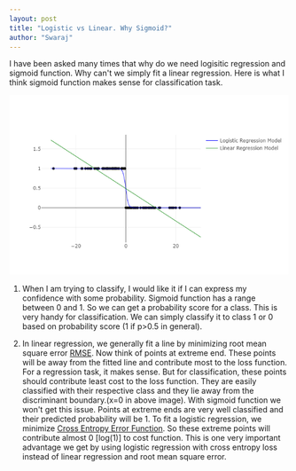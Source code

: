 ```yaml
---
layout: post
title: "Logistic vs Linear. Why Sigmoid?"
author: "Swaraj"
---
```


I have been asked many times that why do we need logisitic regression and sigmoid function. Why can't we simply fit a linear regression. Here is what I think sigmoid function makes sense for classification task.

![Logistic](../assets/logistic.png)

1. When I am trying to classify, I would like it if I can express my confidence with some probability. Sigmoid function has a range between 0 and 1. So we can get a probability score for a class. This is very handy for classification. We can simply classify it to class 1 or 0 based on probability score (1 if p>0.5 in general).

2. In linear regression, we generally fit a line by minimizing root mean square error [RMSE](https://en.wikipedia.org/wiki/Root_mean_square).
Now think of points at extreme end. These points will be away from the fitted line and contribute most to the loss function. For a regression task, it makes sense. But for classification, these points should contribute least cost to the loss function. They are easily classified with their respective class and they lie away from the discriminant boundary.(x=0 in above image). With sigmoid function we won't get this issue. Points at extreme ends are very well classified and their predicted probability will be 1. To fit a logistic regression, we minimize [Cross Entropy Error Function](https://en.wikipedia.org/wiki/Cross_entropy). So these extreme points will contribute almost 0 [log(1)] to cost function. This is one very important advantage we get by using logistic regression with cross entropy loss instead of linear regression and root mean square error.
